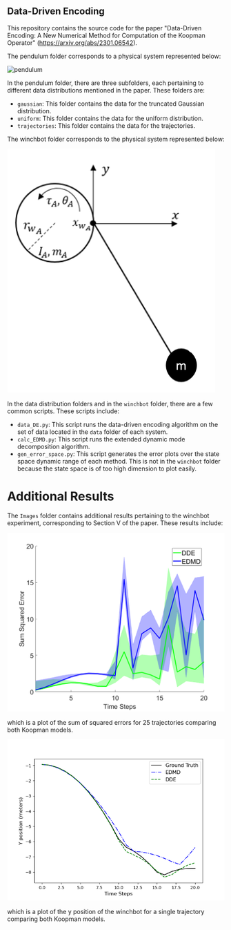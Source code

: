 ## Data-Driven Encoding

This repository contains the source code for the paper "Data-Driven Encoding: A New Numerical Method for Computation of the Koopman Operator" (https://arxiv.org/abs/2301.06542). 

The pendulum folder corresponds to a physical system represented below:

![pendulum](https://github.com/jerrying123/DDE/blob/main/Images/pendulum.png)

In the pendulum folder, there are three subfolders, each pertaining to different data distributions mentioned in the paper. These folders are:
- `gaussian`: This folder contains the data for the truncated Gaussian distribution.
- `uniform`: This folder contains the data for the uniform distribution.
- `trajectories`: This folder contains the data for the trajectories.

The winchbot folder corresponds to the physical system represented below:

![winchbot](./Images/winch.png)

In the data distribution folders and in the `winchbot` folder, there are a few common scripts. These scripts include:

- `data_DE.py`: This script runs the data-driven encoding algorithm on the set of data located in the `data` folder of each system.
- `calc_EDMD.py`: This script runs the extended dynamic mode decomposition algorithm. 
- `gen_error_space.py`: This script generates the error plots over the state space dynamic range of each method. This is not in the `winchbot` folder because the state space is of too high dimension to plot easily.

# Additional Results

The `Images` folder contains additional results pertaining to the winchbot experiment, corresponding to Section V of the paper. These results include:

![sse](./Images/sse_nolog.png)

which is a plot of the sum of squared errors for 25 trajectories comparing both Koopman models.

![sse](./Images/traj_y.png)

which is a plot of the y position of the winchbot for a single trajectory comparing both Koopman models.

